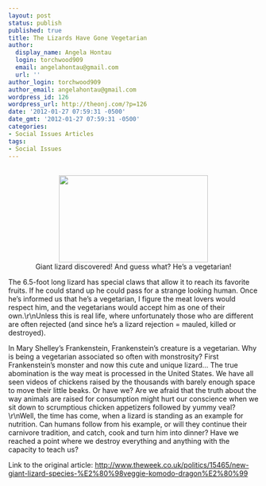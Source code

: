 ```yaml
---
layout: post
status: publish
published: true
title: The Lizards Have Gone Vegetarian
author:
  display_name: Angela Hontau
  login: torchwood909
  email: angelahontau@gmail.com
  url: ''
author_login: torchwood909
author_email: angelahontau@gmail.com
wordpress_id: 126
wordpress_url: http://theonj.com/?p=126
date: '2012-01-27 07:59:31 -0500'
date_gmt: '2012-01-27 07:59:31 -0500'
categories:
- Social Issues Articles
tags:
- Social Issues
---
```

<p><center><br />
<a href="http://theonj.com/wp-content/uploads/2012/01/Screen-Shot-2012-01-27-at-12.02.48-AM.png"><img src="http://theonj.com/wp-content/uploads/2012/01/Screen-Shot-2012-01-27-at-12.02.48-AM-300x175.png" alt="" title="Giant Vegetarian Lizard" width="300" height="175" class="alignnone size-medium wp-image-129" /></a><br />
Giant lizard discovered! And guess what?  He’s a vegetarian!<br />
</center></p>
<p>The 6.5-foot long lizard has special claws that allow it to reach its favorite fruits.  If he could stand up he could pass for a strange looking human.  Once he’s informed us that he’s a vegetarian, I figure the meat lovers would respect him, and the vegetarians would accept him as one of their own.\r\nUnless this is real life, where unfortunately those who are different are often rejected (and since he’s a lizard rejection = mauled, killed or destroyed).</p>
<p>In Mary Shelley’s Frankenstein, Frankenstein’s creature is a vegetarian.  Why is being a vegetarian associated so often with monstrosity?  First Frankenstein’s monster and now this cute and unique lizard…  The true abomination is the way meat is processed in the United States.  We have all seen videos of chickens raised by the thousands with barely enough space to move their little beaks.  Or have we?  Are we afraid that the truth about the way animals are raised for consumption might hurt our conscience when we sit down to scrumptious chicken appetizers followed by yummy veal?\r\nWell, the time has come, when a lizard is standing as an example for nutrition.  Can humans follow from his example, or will they continue their carnivore tradition, and catch, cook and turn him into dinner?  Have we reached a point where we destroy everything and anything with the capacity to teach us?</p>
<p>Link to the original article: <a href="http://www.theweek.co.uk/politics/15465/new-giant-lizard-species-%E2%80%98veggie-komodo-dragon%E2%80%99" target="_blank">http://www.theweek.co.uk/politics/15465/new-giant-lizard-species-%E2%80%98veggie-komodo-dragon%E2%80%99</a></p>
